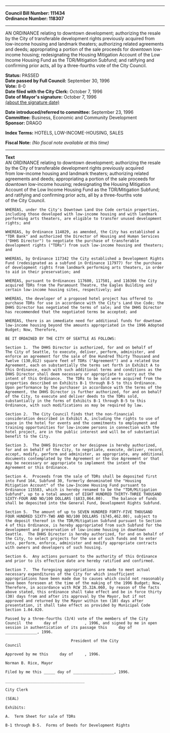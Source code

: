 * * * * *  
  
**Council Bill Number: [](#h0)[](#h2)111434**   
**Ordinance Number: 118307**  
  
* * * * *  
  
AN ORDINANCE relating to downtown development; authorizing the resale by the City of transferable development rights previously acquired from low-income housing and landmark theaters; authorizing related agreements and deeds; appropriating a portion of the sale proceeds for downtown low-income housing; redesignating the Housing Mitigation Account of the Low Income Housing Fund as the TDR/Mitigation Subfund; and ratifying and confirming prior acts, all by a three-fourths vote of the City Council.  
  
**Status:** PASSED   
**Date passed by Full Council:** September 30, 1996   
**Vote:** 8-0   
**Date filed with the City Clerk:** October 7, 1996   
**Date of Mayor's signature:** October 7, 1996   
[(about the signature date)](/~public/approvaldate.htm)   
  
  
**Date introduced/referred to committee:** September 23, 1996   
**Committee:** Business, Economic and Community Development   
**Sponsor:** DRAGO   
  
**Index Terms:** HOTELS, LOW-INCOME-HOUSING, SALES  
  
**Fiscal Note:** *(No fiscal note available at this time)*  
  
* * * * *  
  
**Text**  
    AN ORDINANCE relating to downtown development; authorizing the resale  
    by the City of transferable development rights previously acquired  
    from low-income housing and landmark theaters; authorizing related  
    agreements and deeds; appropriating a portion of the sale proceeds for  
    downtown low-income housing; redesignating the Housing Mitigation  
    Account of the Low Income Housing Fund as the TDR/Mitigation Subfund;  
    and ratifying and confirming prior acts, all by a three-fourths vote  
    of the City Council.  
  
    WHEREAS, under the City's Downtown Land Use Code certain properties,  
    including those developed with low-income housing and with landmark  
    performing arts theaters, are eligible to transfer unused development  
    rights; and  
  
    WHEREAS, by Ordinance 114029, as amended, the City has established a  
    "TDR Bank" and authorized the Director of Housing and Human Services  
    ("DHHS Director") to negotiate the purchase of transferable  
    development rights ("TDRs") from such low-income housing and theaters;  
    and  
  
    WHEREAS, by Ordinance 117342 the City established a Development Rights  
    Fund (redesignated as a subfund in Ordinance 117977) for the purchase  
    of development rights from landmark performing arts theaters, in order  
    to aid in their preservation; and  
  
    WHEREAS, pursuant to Ordinances 117600, 117501, and 116366 the City  
    acquired TDRs from the Paramount Theatre, the Eagles Building and  
    certain low-income housing sites, respectively; and  
  
    WHEREAS, the developer of a proposed hotel project has offered to  
    purchase TDRs for use in accordance with the City's Land Use Code; the  
    DHHS Director has negotiated the terms of sale; and the DHHS Director  
    has recommended that the negotiated terms be accepted; and  
  
    WHEREAS, there is an immediate need for additional funds for downtown  
    low-income housing beyond the amounts appropriated in the 1996 Adopted  
    Budget; Now, Therefore,  
  
    BE IT ORDAINED BY THE CITY OF SEATTLE AS FOLLOWS:  
  
    Section 1.  The DHHS Director is authorized, for and on behalf of  
    The City of Seattle, to execute, deliver, perform, administer, and  
    enforce an agreement for the sale of One Hundred Thirty Thousand and  
    Twelve (130,012) square feet of TDRs ("Agreement") and a related Use  
    Agreement, each on substantially the terms set forth in Exhibit A to  
    this Ordinance, each with such additional terms and conditions as the  
    DHHS Director shall deem necessary or appropriate to carry out the  
    intent of this Ordinance.  The TDRs to be sold were acquired from the  
    properties described on Exhibits B-1 through B-5 to this Ordinance.  
    Upon performance by the purchaser in accordance with the terms of the  
    Agreement, the DHHS Director is further authorized, for and on behalf  
    of the City, to execute and deliver deeds to the TDRs sold,  
    substantially in the forms of Exhibits B-1 through B-5 to this  
    Ordinance, with such modifications as may be required by law.  
  
    Section 2.  The City Council finds that the non-financial  
    consideration described in Exhibit A, including the rights to use of  
    space in the hotel for events and the commitments to employment and  
    training opportunities for low-income persons in connection with the  
    hotel project, are in the public interest and will be of substantial  
    benefit to the City.  
  
    Section 3.  The DHHS Director or her designee is hereby authorized,  
    for and on behalf of the City, to negotiate, execute, deliver, record,  
    accept, modify, perform and administer, as appropriate, any additional  
    documents contemplated by the Agreement or the Use Agreement or that  
    may be necessary or appropriate to implement the intent of the  
    Agreement or this Ordinance.  
  
    Section 4.  Proceeds from the sale of TDRs shall be deposited first  
    into Fund 164, Subfund 30, formerly denominated the "Housing  
    Mitigation Account" of the Low-Income Housing Fund pursuant to  
    Ordinance 115583, which is hereby renamed to be the "TDR/Mitigation  
    Subfund", up to a total amount of EIGHT HUNDRED THIRTY-THREE THOUSAND  
    SIXTY-FOUR AND NO/100 DOLLARS ($833,064.00).   The balance of funds  
    shall be deposited into the General Fund, Development Rights Subfund.  
  
    Section 5.  The amount of up to SEVEN HUNDRED FORTY-FIVE THOUSAND  
    FOUR HUNDRED SIXTY-TWO AND NO/100 DOLLARS ($745,462.00), subject to  
    the deposit thereof in the TDR/Mitigation Subfund pursuant to Section  
    4 of this Ordinance, is hereby appropriated from such Subfund for the  
    development and preservation of low-income housing in downtown  
    Seattle.  The DHHS Director is hereby authorized, for and on behalf of  
    the City, to select projects for the use of such funds and to enter  
    into, perform, enforce, administer and modify appropriate contracts  
    with owners and developers of such housing.  
  
    Section 6.  Any actions pursuant to the authority of this Ordinance  
    and prior to its effective date are hereby ratified and confirmed.  
  
    Section 7.  The foregoing appropriations are made to meet actual  
    necessary expenditures of the City for which insufficient  
    appropriations have been made due to causes which could not reasonably  
    have been foreseen at the time of the making of the 1996 Budget; Now,  
    Therefore, in accordance with RCW 35.32A.060, by reason of the facts  
    above stated, this ordinance shall take effect and be in force thirty  
    (30) days from and after its approval by the Mayor, but if not  
    approved and returned by the Mayor within ten (10) days after  
    presentation, it shall take effect as provided by Municipal Code  
    Section 1.04.020.  
  
    Passed by a three-fourths (3/4) vote of the members of the City  
    Council  the     day of            , 1996, and signed by me in open  
    session in authentication of its passage this     day of  
    ______________, 1996.  
  
                                 President of the City  
    Council  
  
    Approved by me this     day of     , 1996.  
  
    Norman B. Rice, Mayor  
  
    Filed by me this _____ day of __________________, 1996.  
  
    ___________________________________  
  
    City Clerk  
  
    (SEAL)  
  
    Exhibits:  
  
    A.  Term Sheet for sale of TDRs  
  
    B-1 through B-5.  Forms of Deeds for Development Rights  
